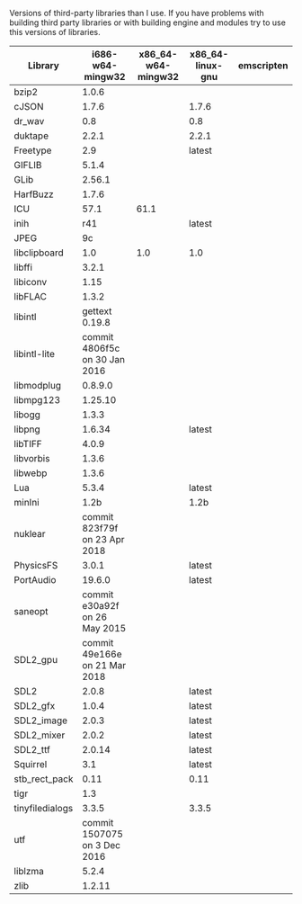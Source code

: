 Versions of third-party libraries than I use. If you have problems with building third party libraries or with building engine and modules try to use this versions of libraries.

| Library         | i686-w64-mingw32 | x86_64-w64-mingw32 | x86_64-linux-gnu | emscripten |
| --------------- | ---------------- | ------------------ | ---------------- | ---------- |
| bzip2           | 1.0.6            |                    |                  |            |
| cJSON           | 1.7.6            |                    | 1.7.6            |            |
| dr_wav          | 0.8              |                    | 0.8              |            |
| duktape         | 2.2.1            |                    | 2.2.1            |            |
| Freetype        | 2.9              |                    | latest           |            |
| GIFLIB          | 5.1.4            |                    |                  |            |
| GLib            | 2.56.1           |                    |                  |            |
| HarfBuzz        | 1.7.6            |                    |                  |            |
| ICU             | 57.1             | 61.1               |                  |            |
| inih            | r41              |                    | latest           |            |
| JPEG            | 9c               |                    |                  |            |
| libclipboard    | 1.0              | 1.0                | 1.0              |            |
| libffi          | 3.2.1            |                    |                  |            |
| libiconv        | 1.15             |                    |                  |            |
| libFLAC         | 1.3.2            |                    |                  |            |
| libintl         | gettext 0.19.8   |                    |                  |            |
| libintl-lite    | commit 4806f5c on 30 Jan 2016 |       |                  |            |
| libmodplug      | 0.8.9.0          |                    |                  |            |
| libmpg123       | 1.25.10          |                    |                  |            |
| libogg          | 1.3.3            |                    |                  |            |
| libpng          | 1.6.34           |                    | latest           |            |
| libTIFF         | 4.0.9            |                    |                  |            |
| libvorbis       | 1.3.6            |                    |                  |            |
| libwebp         | 1.3.6            |                    |                  |            |
| Lua             | 5.3.4            |                    | latest           |            |
| minIni          | 1.2b             |                    | 1.2b             |            |
| nuklear         | commit 823f79f on 23 Apr 2018 |       |                  |            |
| PhysicsFS       | 3.0.1            |                    | latest           |            |
| PortAudio       | 19.6.0           |                    | latest           |            |
| saneopt         | commit e30a92f on 26 May 2015 |       |                  |            |
| SDL2_gpu        | commit 49e166e on 21 Mar 2018 |       |                  |            |
| SDL2            | 2.0.8            |                    | latest           |            |
| SDL2_gfx        | 1.0.4            |                    | latest           |            |
| SDL2_image      | 2.0.3            |                    | latest           |            |
| SDL2_mixer      | 2.0.2            |                    | latest           |            |
| SDL2_ttf        | 2.0.14           |                    | latest           |            |
| Squirrel        | 3.1              |                    | latest           |            |
| stb_rect_pack   | 0.11             |                    | 0.11             |            |
| tigr            | 1.3              |                    |                  |            |
| tinyfiledialogs | 3.3.5            |                    | 3.3.5            |            |
| utf             | commit 1507075 on 3 Dec 2016  |       |                  |            |
| liblzma         | 5.2.4            |                    |                  |            |
| zlib            | 1.2.11           |                    |                  |            |
